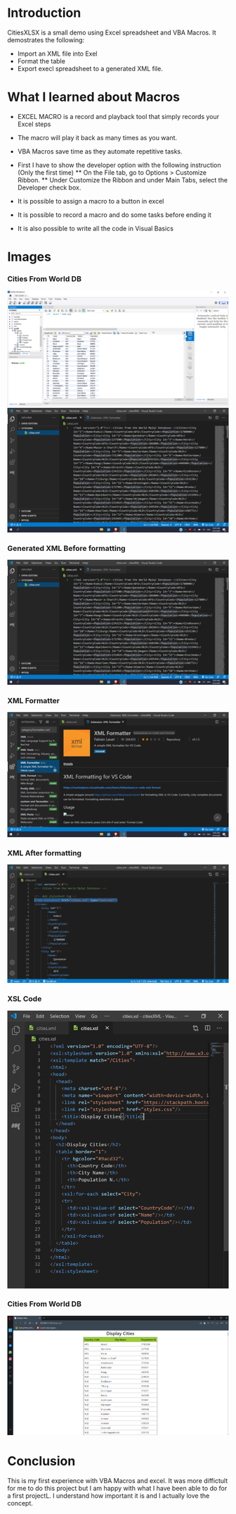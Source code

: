 # Introduction

CitiesXLSX is a small demo using Excel spreadsheet and VBA Macros. It demostrates the following:
* Import an XML file into Exel
* Format the table
* Export execl spreadsheet to a generated XML file.


 # What I learned about Macros

   * EXCEL MACRO is a record and playback tool that simply records your Excel steps 
   * The macro will play it back as many times as you want.
   * VBA Macros save time as they automate repetitive tasks.

   * First I have to show the developer option with the following instruction (Only the first time)
   ** On the File tab, go to Options > Customize Ribbon.
   ** Under Customize the Ribbon and under Main Tabs, select the Developer check box.

   
   * It is possible to assign a macro to a button in excel
   * It is possible to record a macro and do some tasks before ending it
   * It is also possible to write all the code in Visual Basics
   
 # Images
 
   ### Cities From World DB
   ![Cities World DB](https://github.com/camillebalima/XMLDemo/blob/main/img/SelectCity_FromWorldDatabase.PNG) ![XML Before formatting](https://github.com/camillebalima/XMLDemo/blob/main/img/CitiesXML_BeforeFormating.PNG)
 
   ### Generated XML Before formatting
   ![XML Before formatting](https://github.com/camillebalima/XMLDemo/blob/main/img/CitiesXML_BeforeFormating.PNG)
   
   ### XML Formatter
   ![XML Formatter](https://github.com/camillebalima/XMLDemo/blob/main/img/XML_Formatter.PNG)
   

   ### XML After formatting
   ![XML After formatting](https://github.com/camillebalima/XMLDemo/blob/main/img/XML_AfterFormatting.PNG)
   
   ### XSL Code
   ![XSL Code](https://github.com/camillebalima/XMLDemo/blob/main/img/XSL_Code.PNG)
   
   ### Cities From World DB
   ![Final Result](https://github.com/camillebalima/XMLDemo/blob/main/img/CitiesXML_WithXSL.PNG)
   
 # Conclusion
 This is my first experience with VBA Macros and excel. It was more diffictult for me to do this project but I am happy with what I have been able to do for a first projectL. I understand how important it is and I actually love the concept.

